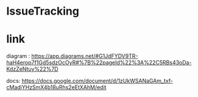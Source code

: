 # IssueTracking

# link
diagram : https://app.diagrams.net/#G1JdFYDV9TR-haH4erop7f1Gd5sdzOcOyR#%7B%22pageId%22%3A%22C5RBs43oDa-KdzZeNtuy%22%7D
  
docs: https://docs.google.com/document/d/1zUkWSANaGAm_txf-cMadjYHzSmX4b18uRhs2eEtXAhM/edit
